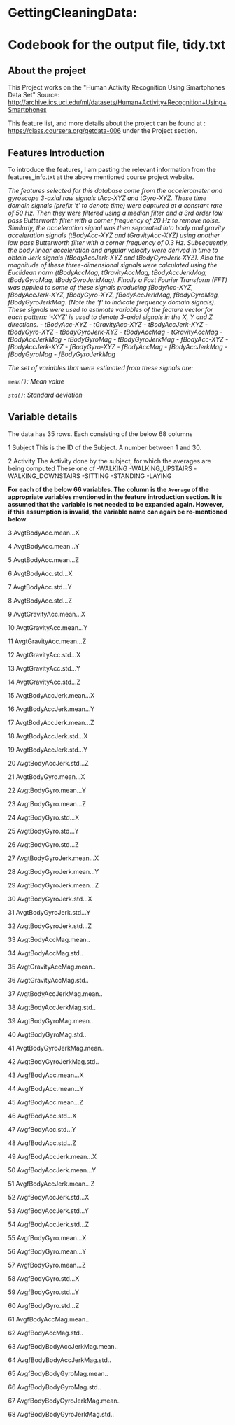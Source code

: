 GettingCleaningData:
===================

# Codebook for the output file, tidy.txt

## About the project
This Project works on the "Human Activity Recognition Using Smartphones Data Set" 
Source: http://archive.ics.uci.edu/ml/datasets/Human+Activity+Recognition+Using+Smartphones

This feature list, and more details about the project can be found at : https://class.coursera.org/getdata-006 under the Project section.

## Features Introduction
To introduce the features, I am pasting the relevant information from the features_info.txt at the above mentioned course project website.

<i>
The features selected for this database come from the accelerometer and gyroscope 3-axial raw signals tAcc-XYZ and tGyro-XYZ. These time domain signals (prefix 't' to denote time) were captured at a constant rate of 50 Hz. Then they were filtered using a median filter and a 3rd order low pass Butterworth filter with a corner frequency of 20 Hz to remove noise. Similarly, the acceleration signal was then separated into body and gravity acceleration signals (tBodyAcc-XYZ and tGravityAcc-XYZ) using another low pass Butterworth filter with a corner frequency of 0.3 Hz. 
</i>
<i>
Subsequently, the body linear acceleration and angular velocity were derived in time to obtain Jerk signals (tBodyAccJerk-XYZ and tBodyGyroJerk-XYZ). Also the magnitude of these three-dimensional signals were calculated using the Euclidean norm (tBodyAccMag, tGravityAccMag, tBodyAccJerkMag, tBodyGyroMag, tBodyGyroJerkMag). 
</i>
<i>
Finally a Fast Fourier Transform (FFT) was applied to some of these signals producing fBodyAcc-XYZ, fBodyAccJerk-XYZ, fBodyGyro-XYZ, fBodyAccJerkMag, fBodyGyroMag, fBodyGyroJerkMag. (Note the 'f' to indicate frequency domain signals). 
</i>

<i>
These signals were used to estimate variables of the feature vector for each pattern:  
'-XYZ' is used to denote 3-axial signals in the X, Y and Z directions.
</i>
<i>
- tBodyAcc-XYZ
- tGravityAcc-XYZ
- tBodyAccJerk-XYZ
- tBodyGyro-XYZ
- tBodyGyroJerk-XYZ
- tBodyAccMag
- tGravityAccMag
- tBodyAccJerkMag
- tBodyGyroMag
- tBodyGyroJerkMag
- fBodyAcc-XYZ
- fBodyAccJerk-XYZ
- fBodyGyro-XYZ
- fBodyAccMag
- fBodyAccJerkMag
- fBodyGyroMag
- fBodyGyroJerkMag

The set of variables that were estimated from these signals are: 

`mean()`: Mean value

`std()`: Standard deviation
</i>
## Variable details
The data has 35 rows. Each consisting of the below 68 columns

1 Subject
This is the ID of the Subject. A number between 1 and 30.

2 Activity
The Activity done by the subject, for which the averages are being computed
These one of
-WALKING
-WALKING_UPSTAIRS
-WALKING_DOWNSTAIRS
-SITTING
-STANDING
-LAYING

**For each of the below 66 variables. The column is the `Average` of the appropriate variables mentioned in the feature introduction section.
It is assumed that the variable is not needed to be expanded again. However, if this assumption is invalid, the variable name can again be 
re-mentioned below**
 
3 AvgtBodyAcc.mean...X

4 AvgtBodyAcc.mean...Y

5 AvgtBodyAcc.mean...Z

6 AvgtBodyAcc.std...X

7 AvgtBodyAcc.std...Y

8 AvgtBodyAcc.std...Z

9 AvgtGravityAcc.mean...X

10 AvgtGravityAcc.mean...Y

11 AvgtGravityAcc.mean...Z

12 AvgtGravityAcc.std...X

13 AvgtGravityAcc.std...Y

14 AvgtGravityAcc.std...Z

15 AvgtBodyAccJerk.mean...X

16 AvgtBodyAccJerk.mean...Y

17 AvgtBodyAccJerk.mean...Z

18 AvgtBodyAccJerk.std...X

19 AvgtBodyAccJerk.std...Y

20 AvgtBodyAccJerk.std...Z

21 AvgtBodyGyro.mean...X

22 AvgtBodyGyro.mean...Y

23 AvgtBodyGyro.mean...Z

24 AvgtBodyGyro.std...X

25 AvgtBodyGyro.std...Y

26 AvgtBodyGyro.std...Z

27 AvgtBodyGyroJerk.mean...X

28 AvgtBodyGyroJerk.mean...Y

29 AvgtBodyGyroJerk.mean...Z

30 AvgtBodyGyroJerk.std...X

31 AvgtBodyGyroJerk.std...Y

32 AvgtBodyGyroJerk.std...Z

33 AvgtBodyAccMag.mean..

34 AvgtBodyAccMag.std..

35 AvgtGravityAccMag.mean..

36 AvgtGravityAccMag.std..

37 AvgtBodyAccJerkMag.mean..

38 AvgtBodyAccJerkMag.std..

39 AvgtBodyGyroMag.mean..

40 AvgtBodyGyroMag.std..

41 AvgtBodyGyroJerkMag.mean..

42 AvgtBodyGyroJerkMag.std..

43 AvgfBodyAcc.mean...X

44 AvgfBodyAcc.mean...Y

45 AvgfBodyAcc.mean...Z

46 AvgfBodyAcc.std...X

47 AvgfBodyAcc.std...Y

48 AvgfBodyAcc.std...Z

49 AvgfBodyAccJerk.mean...X

50 AvgfBodyAccJerk.mean...Y

51 AvgfBodyAccJerk.mean...Z

52 AvgfBodyAccJerk.std...X

53 AvgfBodyAccJerk.std...Y

54 AvgfBodyAccJerk.std...Z

55 AvgfBodyGyro.mean...X

56 AvgfBodyGyro.mean...Y

57 AvgfBodyGyro.mean...Z

58 AvgfBodyGyro.std...X

59 AvgfBodyGyro.std...Y

60 AvgfBodyGyro.std...Z

61 AvgfBodyAccMag.mean..

62 AvgfBodyAccMag.std..

63 AvgfBodyBodyAccJerkMag.mean..

64 AvgfBodyBodyAccJerkMag.std..

65 AvgfBodyBodyGyroMag.mean..

66 AvgfBodyBodyGyroMag.std..

67 AvgfBodyBodyGyroJerkMag.mean..

68 AvgfBodyBodyGyroJerkMag.std..

